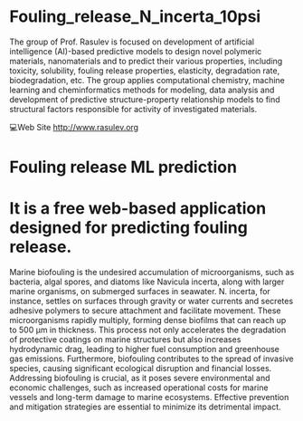 # Fouling_release_N_incerta_10psi

The group of Prof. Rasulev is focused on development of artificial intelligence (AI)-based predictive models to design novel polymeric materials, nanomaterials and to predict their various properties, including toxicity, solubility, fouling release properties, elasticity, degradation rate, biodegradation, etc. The group applies computational chemistry, machine learning and cheminformatics methods for modeling, data analysis and development of predictive structure-property relationship models to find structural factors responsible for activity of investigated materials.

💻Web Site http://www.rasulev.org

# Fouling release ML prediction

# It is a free web-based application designed for predicting fouling release.

Marine biofouling is the undesired accumulation of microorganisms, such as bacteria, algal spores, and diatoms like Navicula incerta, along with larger marine organisms, on submerged surfaces in seawater. N. incerta, for instance, settles on surfaces through gravity or water currents and secretes adhesive polymers to secure attachment and facilitate movement. These microorganisms rapidly multiply, forming dense biofilms that can reach up to 500 μm in thickness. This process not only accelerates the degradation of protective coatings on marine structures but also increases hydrodynamic drag, leading to higher fuel consumption and greenhouse gas emissions. Furthermore, biofouling contributes to the spread of invasive species, causing significant ecological disruption and financial losses. Addressing biofouling is crucial, as it poses severe environmental and economic challenges, such as increased operational costs for marine vessels and long-term damage to marine ecosystems. Effective prevention and mitigation strategies are essential to minimize its detrimental impact.
